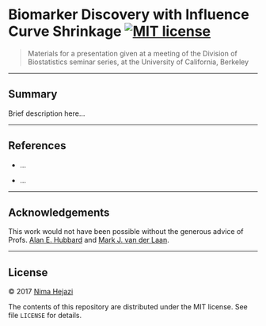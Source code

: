 # Biomarker Discovery with Influence Curve Shrinkage [![MIT license](http://img.shields.io/badge/license-MIT-brightgreen.svg)](http://opensource.org/licenses/MIT)

> Materials for a presentation given at a meeting of the Division of
> Biostatistics seminar series, at the University of California, Berkeley

---

## Summary

Brief description here...

---

## References

* ...

* ...

---

## Acknowledgements

This work would not have been possible without the generous advice of Profs.
[Alan E. Hubbard](http://hubbard.berkeley.edu) and
[Mark J. van der Laan](https://www.stat.berkeley.edu/~laan/).

---

## License

&copy; 2017 [Nima Hejazi](http://nimahejazi.org)

The contents of this repository are distributed under the MIT license. See file
`LICENSE` for details.
